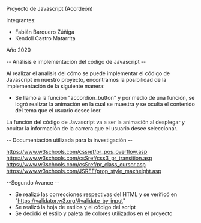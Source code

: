 
Proyecto de Javascript (Acordeón)

Integrantes:
- Fabián Barquero Zúñiga
- Kendoll Castro Matarrita

Año 2020

-- Análisis e implementación del código de Javascript --

Al realizar el analisis del cómo se puede implementar el código de Javascript en nuestro proyecto,
encontramos la posibilidad de la implementación de la siguiente manera:

- Se llamó a la función "accordion_button" y por medio de una función, se logró realizar la animación en la cual se muestra y se oculta el contenido del tema que el usuario desee leer. 

La función del código de Javascript va a ser la animación al desplegar y ocultar la información de la carrera
que el usuario desee seleccionar.

-- Documentación utilizada para la investigación --

https://www.w3schools.com/cssref/pr_pos_overflow.asp
https://www.w3schools.com/csSref/css3_pr_transition.asp
https://www.w3schools.com/csSref/pr_class_cursor.asp
https://www.w3schools.com/JSREF/prop_style_maxheight.asp

--Segundo Avance --

- Se realizó las correcciones respectivas del HTML y se verificó en "https://validator.w3.org/#validate_by_input"
- Se realizó la hoja de estilos y el código del script
- Se decidió el estilo y paleta de colores utilizados en el proyecto